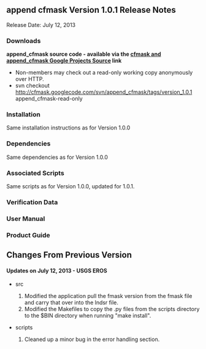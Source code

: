 ## append cfmask Version 1.0.1 Release Notes ##
Release Date: July 12, 2013

### Downloads ###

**append\_cfmask source code - available via the [cfmask and append\_cfmask Google Projects Source](http://code.google.com/p/cfmask/source/checkout) link**

  * Non-members may check out a read-only working copy anonymously over HTTP.
  * svn checkout http://cfmask.googlecode.com/svn/append_cfmask/tags/version_1.0.1 append\_cfmask-read-only

### Installation ###
Same installation instructions as for Version 1.0.0

### Dependencies ###
Same dependencies as for Version 1.0.0

### Associated Scripts ###
Same scripts as for Version 1.0.0, updated for 1.0.1.

### Verification Data ###

### User Manual ###

### Product Guide ###


## Changes From Previous Version ##
#### Updates on July 12, 2013 - USGS EROS ####
  * src
    1. Modified the application pull the fmask version from the fmask file and carry that over into the lndsr file.
    1. Modified the Makefiles to copy the .py files from the scripts directory to the $BIN directory when running "make install".

  * scripts
    1. Cleaned up a minor bug in the error handling section.